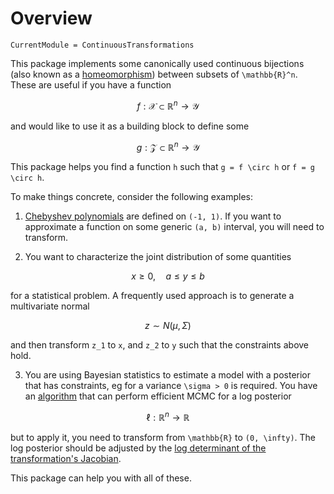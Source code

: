 # Overview

```@meta
CurrentModule = ContinuousTransformations
```

This package implements some canonically used continuous bijections (also known as a [homeomorphism](https://en.wikipedia.org/wiki/Homeomorphism)) between subsets of ``\mathbb{R}^n``. These are useful if you have a function

```math
f: \mathcal{X} \subset \mathbb{R}^n \to \mathcal{Y}
```

and would like to use it as a building block to define some

```math
g: \mathcal{Z} \subset \mathbb{R}^n \to \mathcal{Y}
```

This package helps you find a function ``h`` such that ``g = f \circ h`` or ``f = g \circ h``.

To make things concrete, consider the following examples:

1. [Chebyshev polynomials](https://en.wikipedia.org/wiki/Chebyshev_polynomials) are defined on ``(-1, 1)``. If you want to approximate a function on some generic ``(a, b)`` interval, you will need to transform.

2. You want to characterize the joint distribution of some quantities
```math
x \ge 0,\quad a \le y \le b
```
for a statistical problem. A frequently used approach is to generate a multivariate normal
```math
z \sim N(\mu, \Sigma)
```
and then transform ``z_1`` to ``x``, and ``z_2`` to ``y`` such that the constraints above hold.

3. You are using Bayesian statistics to estimate a model with a posterior that has constraints, eg for a variance ``\sigma > 0`` is required. You have an [algorithm](https://github.com/tpapp/DynamicHMC.jl) that can perform efficient MCMC for a log posterior
```math
\ell: \mathbb{R}^n \to \mathbb{R}
```
but to apply it, you need to transform from ``\mathbb{R}`` to ``(0, \infty)``. The log posterior should be adjusted by the [log determinant of the transformation's Jacobian](https://en.wikipedia.org/wiki/Jacobian_matrix_and_determinant#Jacobian_determinant).

This package can help you with all of these.
